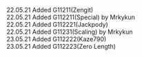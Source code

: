 22.05.21 Added G11211(Zengit) <br>
22.05.21 Added G112211(Special) by Mrkykun <br>
22.05.21 Added G112221(Jackpody) <br>
22.05.21 Added G11231(Scaling) by Mrkykun <br>
23.05.21 Added G112222(Kaze790) <br>
23.05.21 Added G112223(Zero Length) <br>
